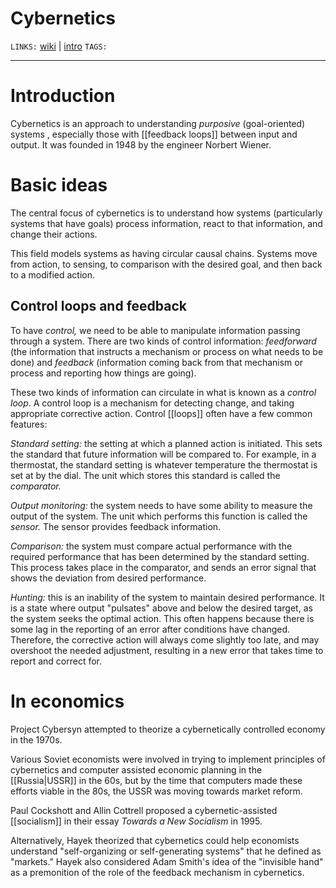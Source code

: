 # Cybernetics
`LINKS:` [wiki](https://en.wikipedia.org/wiki/Cybernetics) | [intro](https://web.archive.org/web/20100811013353/http://www.smithsrisca.demon.co.uk/cybernetics.html)
`TAGS:` 

---
# Introduction
Cybernetics is an approach to understanding *purposive* (goal-oriented) systems , especially those with [[feedback loops]] between input and output. It was founded in 1948 by the engineer Norbert Wiener. 

# Basic ideas
The central focus of cybernetics is to understand how systems (particularly systems that have goals) process information, react to that information, and change their actions. 

This field models systems as having circular causal chains. Systems move from action, to sensing, to comparison with the desired goal, and then back to a modified action. 

## Control loops and feedback
To have *control,* we need to be able to manipulate information passing through a system. There are two kinds of control information: *feedforward* (the information that instructs a mechanism or process on what needs to be done) and *feedback* (information coming back from that mechanism or process and reporting how things are going).

These two kinds of information can circulate in what is known as a *control loop*. A control loop is a mechanism for detecting change, and taking appropriate corrective action. Control [[loops]] often have a few common features:

*Standard setting:* the setting at which a planned action is initiated. This sets the standard that future information will be compared to. For example, in a thermostat, the standard setting is whatever temperature the thermostat is set at by the dial. The unit which stores this standard is called the *comparator.*

*Output monitoring:* the system needs to have some ability to measure the output of the system. The unit which performs this function is called the *sensor.* The sensor provides feedback information.

*Comparison:* the system must compare actual performance with the required performance that has been determined by the standard setting. This process takes place in the comparator, and sends an error signal that shows the deviation from desired performance. 

*Hunting:* this is an inability of the system to maintain desired performance. It is a state where output "pulsates" above and below the desired target, as the system seeks the optimal action. This often happens because there is some lag in the reporting of an error after conditions have changed. Therefore, the corrective action will always come slightly too late, and may overshoot the needed adjustment, resulting in a new error that takes time to report and correct for. 

# In economics
Project Cybersyn attempted to theorize a cybernetically controlled economy in the 1970s. 

Various Soviet economists were involved in trying to implement principles of cybernetics and computer assisted economic planning in the [[Russia|USSR]] in the 60s, but by the time that computers made these efforts viable in the 80s, the USSR was moving towards market reform. 

Paul Cockshott and Allin Cottrell proposed a cybernetic-assisted [[socialism]] in their essay *Towards a New Socialism* in 1995. 

Alternatively, Hayek theorized that cybernetics could help economists understand "self-organizing or self-generating systems" that he defined as "markets." Hayek also considered Adam Smith's idea of the "invisible hand" as a premonition of the role of the feedback mechanism in cybernetics. 